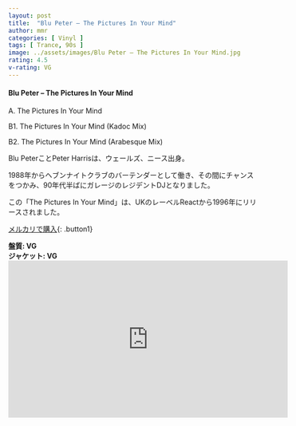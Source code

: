 ```yaml
---
layout: post
title:  "Blu Peter – The Pictures In Your Mind"
author: mmr
categories: [ Vinyl ]
tags: [ Trance, 90s ]
image: ../assets/images/Blu Peter – The Pictures In Your Mind.jpg
rating: 4.5
v-rating: VG
---
```


#### Blu Peter – The Pictures In Your Mind

A. The Pictures In Your Mind

B1. The Pictures In Your Mind (Kadoc Mix)

B2. The Pictures In Your Mind (Arabesque Mix)

Blu PeterことPeter Harrisは、ウェールズ、ニース出身。

1988年からヘブンナイトクラブのバーテンダーとして働き、その間にチャンスをつかみ、90年代半ばにガレージのレジデントDJとなりました。

この「The Pictures In Your Mind」は、UKのレーベルReactから1996年にリリースされました。

[メルカリで購入](https://jp.mercari.com/item/m87796937461?afid=6142608987){: .button1}

<div class="mt-4 mb-4 d-flex align-items-center">
<strong class="mr-1">盤質: VG</strong>
</div>
<div class="mt-4 mb-4 d-flex align-items-center">
<strong class="mr-1">ジャケット: VG</strong>
</div>

<iframe width="560" height="315" src="https://www.youtube.com/embed/0tTc5hQBQ_s?si=RowDnVZGgoISumwH" title="YouTube video player" frameborder="0" allow="accelerometer; autoplay; clipboard-write; encrypted-media; gyroscope; picture-in-picture; web-share" referrerpolicy="strict-origin-when-cross-origin" allowfullscreen></iframe>